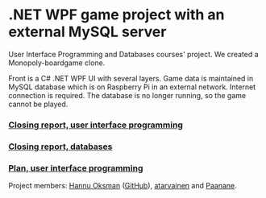 # .NET WPF game project with an external MySQL server

User Interface Programming and Databases courses' project. We created a Monopoly-boardgame clone.

Front is a C# .NET WPF UI with several layers. Game data is maintained in MySQL database which is on Raspberry Pi in an external network. Internet connection is required. The database is no longer running, so the game cannot be played.

### [Closing report, user interface programming](/loppuraportti_ui.md)

### [Closing report, databases](/Docs/loppuraportti.md)

### [Plan, user interface programming](/Docs/UI_Programming_Practical_work_plans.md)

Project members: [Hannu Oksman](https://student.labranet.jamk.fi/~L2912/) ([GitHub](https://github.com/Szeretni)), [atarvainen](https://github.com/atarvainen) and [Paanane](https://github.com/Paanane).
